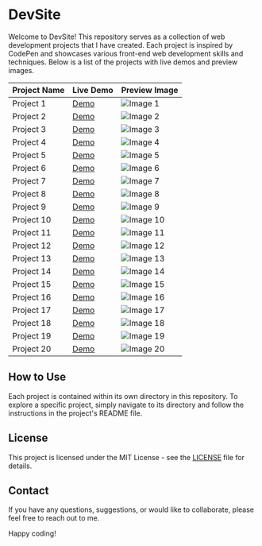 # DevSite

Welcome to DevSite! This repository serves as a collection of web development projects that I have created. Each project is inspired by CodePen and showcases various front-end web development skills and techniques. Below is a list of the projects with live demos and preview images.

| Project Name        | Live Demo          | Preview Image |
|---------------------|--------------------|---------------|
| Project 1           | [Demo](#)          | ![Image 1](link-to-image1.png) |
| Project 2           | [Demo](#)          | ![Image 2](link-to-image2.png) |
| Project 3           | [Demo](#)          | ![Image 3](link-to-image3.png) |
| Project 4           | [Demo](#)          | ![Image 4](link-to-image4.png) |
| Project 5           | [Demo](#)          | ![Image 5](link-to-image5.png) |
| Project 6           | [Demo](#)          | ![Image 6](link-to-image6.png) |
| Project 7           | [Demo](#)          | ![Image 7](link-to-image7.png) |
| Project 8           | [Demo](#)          | ![Image 8](link-to-image8.png) |
| Project 9           | [Demo](#)          | ![Image 9](link-to-image9.png) |
| Project 10          | [Demo](#)          | ![Image 10](link-to-image10.png) |
| Project 11          | [Demo](#)          | ![Image 11](link-to-image11.png) |
| Project 12          | [Demo](#)          | ![Image 12](link-to-image12.png) |
| Project 13          | [Demo](#)          | ![Image 13](link-to-image13.png) |
| Project 14          | [Demo](#)          | ![Image 14](link-to-image14.png) |
| Project 15          | [Demo](#)          | ![Image 15](link-to-image15.png) |
| Project 16          | [Demo](#)          | ![Image 16](link-to-image16.png) |
| Project 17          | [Demo](#)          | ![Image 17](link-to-image17.png) |
| Project 18          | [Demo](#)          | ![Image 18](link-to-image18.png) |
| Project 19          | [Demo](#)          | ![Image 19](link-to-image19.png) |
| Project 20          | [Demo](#)          | ![Image 20](link-to-image20.png) |

## How to Use

Each project is contained within its own directory in this repository. To explore a specific project, simply navigate to its directory and follow the instructions in the project's README file.

## License

This project is licensed under the MIT License - see the [LICENSE](LICENSE) file for details.

## Contact

If you have any questions, suggestions, or would like to collaborate, please feel free to reach out to me.

Happy coding!
